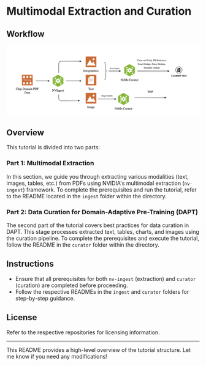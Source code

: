 # Multimodal Extraction and Curation

## Workflow
![Workflow Overview](workflow.png)

## Overview
This tutorial is divided into two parts:

### Part 1: Multimodal Extraction
In this section, we guide you through extracting various modalities (text, images, tables, etc.) from PDFs using NVIDIA's multimodal extraction (`nv-ingest`) framework. To complete the prerequisites and run the tutorial, refer to the README located in the `ingest` folder within the directory.

### Part 2: Data Curation for Domain-Adaptive Pre-Training (DAPT)
The second part of the tutorial covers best practices for data curation in DAPT. This stage processes extracted text, tables, charts, and images using the curation pipeline. To complete the prerequisites and execute the tutorial, follow the README in the `curator` folder within the directory.

## Instructions
- Ensure that all prerequisites for both `nv-ingest` (extraction) and `curator` (curation) are completed before proceeding.
- Follow the respective READMEs in the `ingest` and `curator` folders for step-by-step guidance.

## License
Refer to the respective repositories for licensing information.

---

This README provides a high-level overview of the tutorial structure. Let me know if you need any modifications!
